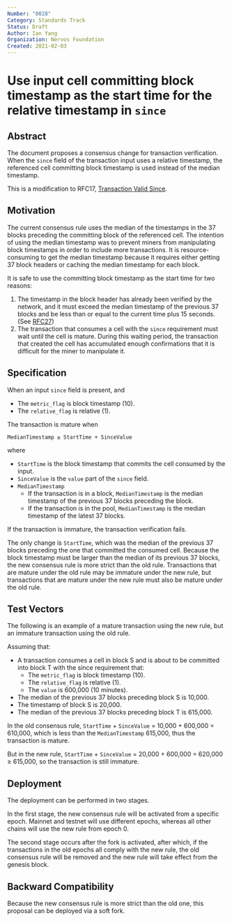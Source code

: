 ```yaml
---
Number: "0028"
Category: Standards Track
Status: Draft
Author: Ian Yang
Organization: Nervos Foundation
Created: 2021-02-03
---
```


# Use input cell committing block timestamp as the start time for the relative timestamp in `since`

## Abstract

The document proposes a consensus change for transaction verification. When the `since` field of the transaction input uses a relative timestamp, the referenced cell committing block timestamp is used instead of the median timestamp.

This is a modification to RFC17, [Transaction Valid Since](../0017-tx-valid-since/0017-tx-valid-since.md).

## Motivation

The current consensus rule uses the median of the timestamps in the 37 blocks preceding the committing block of the referenced cell. The intention of using the median timestamp was to prevent miners from manipulating block timestamps in order to include more transactions. It is resource-consuming to get the median timestamp because it requires either getting 37 block headers or caching the median timestamp for each block.

It is safe to use the committing block timestamp as the start time for two reasons:

1. The timestamp in the block header has already been verified by the network, and it must exceed the median timestamp of the previous 37 blocks and be less than or equal to the current time plus 15 seconds. (See [RFC27](../0027-block-structure/0027-block-structure.md#timestamp-uint64))
2. The transaction that consumes a cell with the `since` requirement must wait until the cell is mature. During this waiting period, the transaction that created the cell has accumulated enough confirmations that it is difficult for the miner to manipulate it.

## Specification

When an input `since` field is present, and

* The `metric_flag` is block timestamp (10).
* The `relative_flag` is relative (1).

The transaction is mature when

```
MedianTimestamp ≥ StartTime + SinceValue
```

where

* `StartTime` is the block timestamp that commits the cell consumed by the input.
* `SinceValue` is the `value` part of the `since` field.
* `MedianTimestamp`
  * If the transaction is in a block, `MedianTimestamp` is the median timestamp of the previous 37 blocks preceding the block.
  * If the transaction is in the pool, `MedianTimestamp` is the median timestamp of the latest 37 blocks.

If the transaction is immature, the transaction verification fails.

The only change is `StartTime`, which was the median of the previous 37 blocks preceding the one that committed the consumed cell. Because the block timestamp must be larger than the median of its previous 37 blocks, the new consensus rule is more strict than the old rule. Transactions that are mature under the old rule may be immature under the new rule, but transactions that are mature under the new rule must also be mature under the old rule.

## Test Vectors

The following is an example of a mature transaction using the new rule, but an immature transaction using the old rule.

Assuming that:

* A transaction consumes a cell in block S and is about to be committed into block T with the since requirement that:
	* The `metric_flag` is block timestamp (10).
	* The `relative_flag` is relative (1).
	* The `value` is 600,000 (10 minutes).
* The median of the previous 37 blocks preceding block S is 10,000.
* The timestamp of block S is 20,000.
* The median of the previous 37 blocks preceding block T is 615,000.

In the old consensus rule, `StartTime` + `SinceValue` = 10,000 + 600,000 = 610,000, which is less than the `MedianTimestamp` 615,000, thus the transaction is mature.

But in the new rule, `StartTime` + `SinceValue` = 20,000 + 600,000 = 620,000 ≥ 615,000, so the transaction is still immature.

## Deployment

The deployment can be performed in two stages.

In the first stage, the new consensus rule will be activated from a specific epoch. Mainnet and testnet will use different epochs, whereas all other chains will use the new rule from epoch 0.

The second stage occurs after the fork is activated, after which, if the transactions in the old epochs all comply with the new rule, the old consensus rule will be removed and the new rule will take effect from the genesis block.

## Backward Compatibility

Because the new consensus rule is more strict than the old one, this proposal can be deployed via a soft fork.
